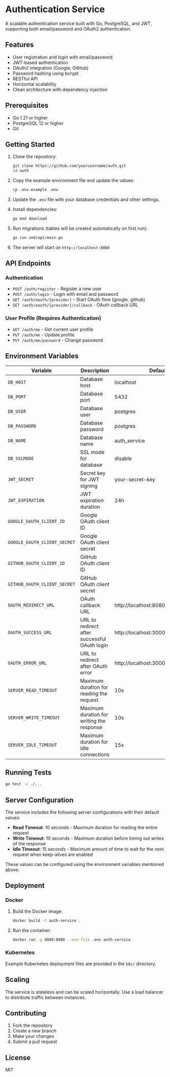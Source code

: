 # Authentication Service

A scalable authentication service built with Go, PostgreSQL, and JWT, supporting both email/password and OAuth2 authentication.

## Features

- User registration and login with email/password
- JWT-based authentication
- OAuth2 integration (Google, GitHub)
- Password hashing using bcrypt
- RESTful API
- Horizontal scalability
- Clean architecture with dependency injection

## Prerequisites

- Go 1.21 or higher
- PostgreSQL 12 or higher
- Git

## Getting Started

1. Clone the repository:
   ```bash
   git clone https://github.com/yourusername/auth.git
   cd auth
   ```

2. Copy the example environment file and update the values:
   ```bash
   cp .env.example .env
   ```

3. Update the `.env` file with your database credentials and other settings.

4. Install dependencies:
   ```bash
   go mod download
   ```

5. Run migrations (tables will be created automatically on first run):
   ```bash
   go run cmd/api/main.go
   ```

6. The server will start on `http://localhost:8080`

## API Endpoints

### Authentication

- `POST /auth/register` - Register a new user
- `POST /auth/login` - Login with email and password
- `GET /auth/oauth/{provider}` - Start OAuth flow (google, github)
- `GET /auth/oauth/{provider}/callback` - OAuth callback URL

### User Profile (Requires Authentication)

- `GET /auth/me` - Get current user profile
- `PUT /auth/me` - Update profile
- `PUT /auth/me/password` - Change password

## Environment Variables

| Variable | Description | Default |
|----------|-------------|---------|
| `DB_HOST` | Database host | localhost |
| `DB_PORT` | Database port | 5432 |
| `DB_USER` | Database user | postgres |
| `DB_PASSWORD` | Database password | postgres |
| `DB_NAME` | Database name | auth_service |
| `DB_SSLMODE` | SSL mode for database | disable |
| `JWT_SECRET` | Secret key for JWT signing | your-secret-key |
| `JWT_EXPIRATION` | JWT expiration duration | 24h |
| `GOOGLE_OAUTH_CLIENT_ID` | Google OAuth client ID | |
| `GOOGLE_OAUTH_CLIENT_SECRET` | Google OAuth client secret | |
| `GITHUB_OAUTH_CLIENT_ID` | GitHub OAuth client ID | |
| `GITHUB_OAUTH_CLIENT_SECRET` | GitHub OAuth client secret | |
| `OAUTH_REDIRECT_URL` | OAuth callback URL | http://localhost:8080/oauth/callback |
| `OAUTH_SUCCESS_URL` | URL to redirect after successful OAuth login | http://localhost:3000/login/success |
| `OAUTH_ERROR_URL` | URL to redirect after OAuth error | http://localhost:3000/login/error |
| `SERVER_READ_TIMEOUT` | Maximum duration for reading the request | 10s |
| `SERVER_WRITE_TIMEOUT` | Maximum duration for writing the response | 10s |
| `SERVER_IDLE_TIMEOUT` | Maximum duration for idle connections | 15s |

## Running Tests

```bash
go test -v ./...
```

## Server Configuration

The service includes the following server configurations with their default values:

- **Read Timeout**: 10 seconds - Maximum duration for reading the entire request
- **Write Timeout**: 10 seconds - Maximum duration before timing out writes of the response
- **Idle Timeout**: 15 seconds - Maximum amount of time to wait for the next request when keep-alives are enabled

These values can be configured using the environment variables mentioned above.

## Deployment

### Docker

1. Build the Docker image:
   ```bash
   docker build -t auth-service .
   ```

2. Run the container:
   ```bash
   docker run -p 8080:8080 --env-file .env auth-service
   ```

### Kubernetes

Example Kubernetes deployment files are provided in the `k8s/` directory.

## Scaling

The service is stateless and can be scaled horizontally. Use a load balancer to distribute traffic between instances.

## Contributing

1. Fork the repository
2. Create a new branch
3. Make your changes
4. Submit a pull request

## License

MIT
